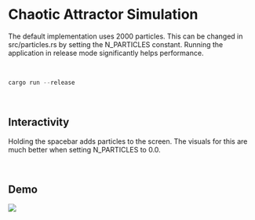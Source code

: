 # Chaotic Attractor Simulation

The default implementation uses 2000 particles. This can be changed in src/particles.rs by setting the N_PARTICLES constant. Running the application in release mode significantly helps performance.

<br>

```rust
cargo run --release
```

<br>

## Interactivity

Holding the spacebar adds particles to the screen. The visuals for this are much better when setting N_PARTICLES to 0.0.

<br>

## Demo

![](./lorenz_demo.gif)

